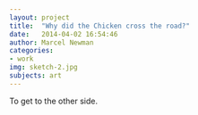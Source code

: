 ```yaml
---
layout: project
title:  "Why did the Chicken cross the road?"
date:   2014-04-02 16:54:46
author: Marcel Newman
categories:
- work
img: sketch-2.jpg
subjects: art
---
```

To get to the other side.